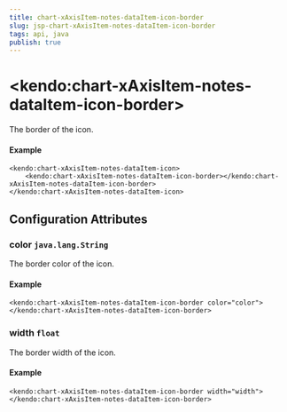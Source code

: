 ```yaml
---
title: chart-xAxisItem-notes-dataItem-icon-border
slug: jsp-chart-xAxisItem-notes-dataItem-icon-border
tags: api, java
publish: true
---
```


# \<kendo:chart-xAxisItem-notes-dataItem-icon-border\>

The border of the icon.

#### Example
    <kendo:chart-xAxisItem-notes-dataItem-icon>
        <kendo:chart-xAxisItem-notes-dataItem-icon-border></kendo:chart-xAxisItem-notes-dataItem-icon-border>
    </kendo:chart-xAxisItem-notes-dataItem-icon>

## Configuration Attributes

### color `java.lang.String`

The border color of the icon.

#### Example
    <kendo:chart-xAxisItem-notes-dataItem-icon-border color="color">
    </kendo:chart-xAxisItem-notes-dataItem-icon-border>

### width `float`

The border width of the icon.

#### Example
    <kendo:chart-xAxisItem-notes-dataItem-icon-border width="width">
    </kendo:chart-xAxisItem-notes-dataItem-icon-border>


